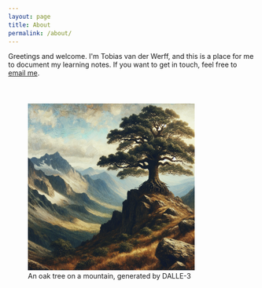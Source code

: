 ```yaml
---
layout: page
title: About
permalink: /about/
---
```


Greetings and welcome. I'm Tobias van der Werff, and this is a place for me to document my learning notes. If you want to get in touch, feel free to [email me](mailto:tvdw@fastmail.com).

<figure>
    <img class="center" style="width:80%;margin-top:40px" src="/assets/images/oak_tree.png" alt="Image of an oak tree, generated by DALLE-3">
    <figcaption>
        An oak tree on a mountain, generated by DALLE-3
    </figcaption>
</figure>
